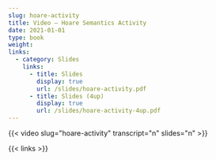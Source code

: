 ```yaml
---
slug: hoare-activity
title: Video — Hoare Semantics Activity
date: 2021-01-01
type: book
weight:
links:
  - category: Slides
    links:
      - title: Slides
        display: true
        url: /slides/hoare-activity.pdf
      - title: Slides (4up)
        display: true
        url: /slides/hoare-activity-4up.pdf
---
```


{{< video slug="hoare-activity" transcript="n" slides="n" >}}

{{< links >}}

